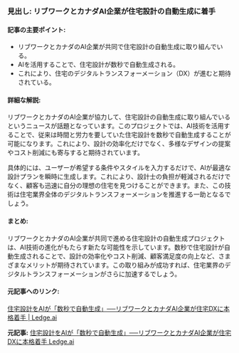 ### 見出し: リブワークとカナダAI企業が住宅設計の自動生成に着手

#### 記事の主要ポイント:
- リブワークとカナダのAI企業が共同で住宅設計の自動生成に取り組んでいる。
- AIを活用することで、住宅設計が数秒で自動生成される。
- これにより、住宅のデジタルトランスフォーメーション（DX）が進むと期待されている。

#### 詳細な解説:
リブワークとカナダのAI企業が協力して、住宅設計の自動生成に取り組んでいるというニュースが話題となっています。このプロジェクトでは、AI技術を活用することで、従来は時間と労力を要していた住宅設計を数秒で自動生成することが可能になります。これにより、設計の効率化だけでなく、多様なデザインの提案やコスト削減にも寄与すると期待されています。

具体的には、ユーザーが希望する条件やスタイルを入力するだけで、AIが最適な設計プランを瞬時に生成します。これにより、設計士の負担が軽減されるだけでなく、顧客も迅速に自分の理想の住宅を見つけることができます。また、この技術は住宅業界全体のデジタルトランスフォーメーションを推進する一助となるでしょう。

#### まとめ:
リブワークとカナダのAI企業が共同で進める住宅設計の自動生成プロジェクトは、AI技術の進化がもたらす新たな可能性を示しています。数秒で住宅設計が自動生成されることで、設計の効率化やコスト削減、顧客満足度の向上など、さまざまなメリットが期待されています。この取り組みが成功すれば、住宅業界のデジタルトランスフォーメーションがさらに加速するでしょう。

#### 元記事へのリンク:
[住宅設計をAIが「数秒で自動生成」──リブワークとカナダAI企業が住宅DXに本格着手 | Ledge.ai](https://ledge.ai/住宅設計をaiが「数秒で自動生成」──リブワークとカナダai企業が住宅dxに本格着手/)

**元記事:** [住宅設計をAIが「数秒で自動生成」──リブワークとカナダAI企業が住宅DXに本格着手 Ledge.ai](https://ledge.ai/articles/ai_housing_design_libwork_maket)